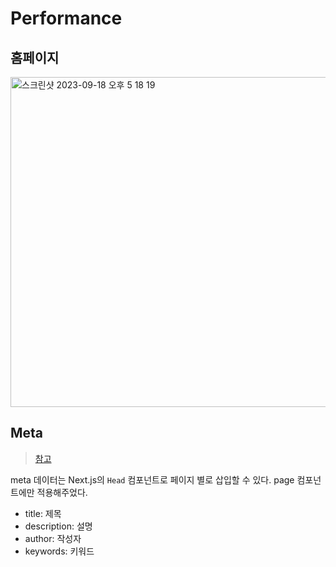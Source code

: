 # Performance

## 홈페이지

<img width="528" alt="스크린샷 2023-09-18 오후 5 18 19" src="https://github.com/pozafly/TIL/assets/59427983/b59a1d86-16a5-494a-98f1-a394f473ae7e">

## Meta

> [참고](https://wormwlrm.github.io/2023/05/07/SEO-for-Technical-Blog.html)

meta 데이터는 Next.js의 `Head` 컴포넌트로 페이지 별로 삽입할 수 있다. page 컴포넌트에만 적용해주었다.

- title: 제목
- description: 설명
- author: 작성자
- keywords: 키워드
